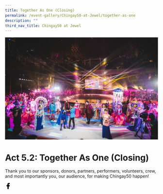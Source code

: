 ```yaml
---
title: Together As One (Closing)
permalink: /event-gallery/Chingay50-at-Jewel/together-as-one
description: ""
third_nav_title: Chingay50 at Jewel
---
```

![Act 5.2: Together As One (Closing)](/images/Event%20Gallery/Chingay50%20at%20Jewel/Act%205%202%20Wide%20angle%20Finale-01.jpg)
# **Act 5.2: Together As One (Closing)**

Thank you to our sponsors, donors, partners, performers, volunteers, crew, and most importantly you, our audience, for making Chingay50 happen!

<a href="http://www.facebook.com/sharer.php?u=http://www.chingay.gov.sg/image/event-gallery/act-5-2-together-as-one-(closing)" style="float:left;">
	<img src="/images/facebook.png" style="width:auto;height:20px;">
</a>
